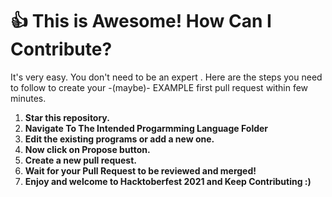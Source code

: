 # 👍 This is Awesome! How Can I Contribute?

It's very easy. You don't need to be an expert . Here are the steps you need to follow to create your -(maybe)- EXAMPLE first pull request within few minutes.
1. **Star this repository.**
2. **Navigate To The Intended Progarmming Language Folder**
3. **Edit the existing programs or add a new one.**
4. **Now click on Propose button.**
5. **Create a new pull request.**
6. **Wait for your Pull Request to be reviewed and merged!**
7. **Enjoy and welcome to Hacktoberfest 2021 and Keep Contributing :)**
